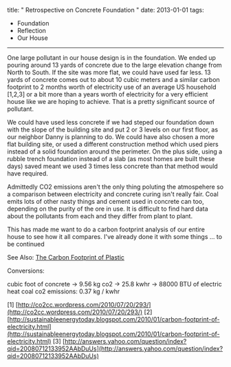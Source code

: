 title: " Retrospective on Concrete Foundation "
date: 2013-01-01
tags:
- Foundation
- Reflection
- Our House
---


One large pollutant in our house design is in the foundation. We ended up pouring around 13 yards of concrete due to the large elevation change from North to South. If the site was more flat, we could have used far less.  13 yards of concrete comes out to about 10 cubic meters and a similar carbon footprint to 2 months worth of electricity use of an average US household [1,2,3] or a bit more than a years worth of electricity for a very efficient house like we are hoping to achieve. That is a pretty significant source of pollutant.

We could have used less concrete if we had steped our foundation down with the slope of the building site and put 2 or 3 levels on our first floor, as our neighbor Danny is planning to do. We could have also chosen a more flat building site, or used a different construction method which used piers instead of a solid foundation around the perimeter. On the plus side, using a rubble trench foundation instead of a slab (as most homes are built these days) saved meant we used 3 times less concrete than that method would have required.

Admittedly CO2 emissions aren't the only thing poluting the atmospehere so a comparison between electricity and concrete curing isn't really fair. Coal emits lots of other nasty things and cement used in concrete can too, depending on the purity of the ore in use.  It is difficult to find hard data about the pollutants from each and they differ from plant to plant.

This has made me want to do a carbon footprint analysis of our entire house to see how it all compares. I've already done it with some things ... to be continued

See Also: [The Carbon Footprint of Plastic](/carbon-footprint-of-plastic/)

Conversions:

cubic foot of concrete &rarr; 9.56 kg co2 &rarr; 25.8 kwhr &rarr; 88000 BTU of electric heat
coal co2 emissions: 0.37 kg / kwhr

[1] [http://co2cc.wordpress.com/2010/07/20/293/](http://co2cc.wordpress.com/2010/07/20/293/)
[2] [http://sustainableenergytoday.blogspot.com/2010/01/carbon-footprint-of-electricity.html](http://sustainableenergytoday.blogspot.com/2010/01/carbon-footprint-of-electricity.html)
[3] [http://answers.yahoo.com/question/index?qid=20080712133952AAbDuUs](http://answers.yahoo.com/question/index?qid=20080712133952AAbDuUs)



